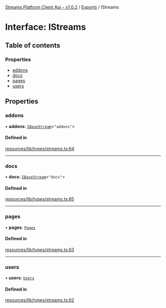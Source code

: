 [Streams Platform Client Api - v1.0.2](../README.md) / [Exports](../modules.md) / IStreams

# Interface: IStreams

## Table of contents

### Properties

- [addons](IStreams.md#addons)
- [docs](IStreams.md#docs)
- [pages](IStreams.md#pages)
- [users](IStreams.md#users)

## Properties

### addons

• **addons**: [`IBaseStream`](IBaseStream.md)<``"addons"``\>

#### Defined in

[resources/lib/types/streams.ts:64](https://github.com/laravel-streams/streams-core/blob/e866e1454/resources/lib/types/streams.ts#L64)

___

### docs

• **docs**: [`IBaseStream`](IBaseStream.md)<``"docs"``\>

#### Defined in

[resources/lib/types/streams.ts:65](https://github.com/laravel-streams/streams-core/blob/e866e1454/resources/lib/types/streams.ts#L65)

___

### pages

• **pages**: [`Pages`](streams.Pages.md)

#### Defined in

[resources/lib/types/streams.ts:63](https://github.com/laravel-streams/streams-core/blob/e866e1454/resources/lib/types/streams.ts#L63)

___

### users

• **users**: [`Users`](streams.Users.md)

#### Defined in

[resources/lib/types/streams.ts:62](https://github.com/laravel-streams/streams-core/blob/e866e1454/resources/lib/types/streams.ts#L62)
